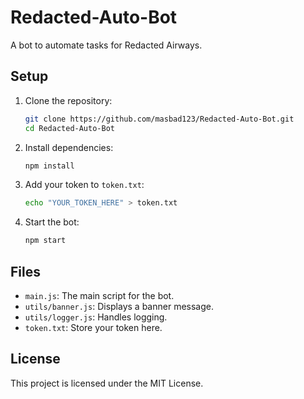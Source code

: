 # Redacted-Auto-Bot

A bot to automate tasks for Redacted Airways.

## Setup

1. Clone the repository:
   ```sh
   git clone https://github.com/masbad123/Redacted-Auto-Bot.git
   cd Redacted-Auto-Bot
   ```

2. Install dependencies:
   ```sh
   npm install
   ```

3. Add your token to `token.txt`:
   ```sh
   echo "YOUR_TOKEN_HERE" > token.txt
   ```

4. Start the bot:
   ```sh
   npm start
   ```

## Files

- `main.js`: The main script for the bot.
- `utils/banner.js`: Displays a banner message.
- `utils/logger.js`: Handles logging.
- `token.txt`: Store your token here.

## License

This project is licensed under the MIT License.